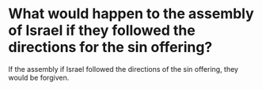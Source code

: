 # What would happen to the assembly of Israel if they followed the directions for the sin offering?

If the assembly if Israel followed the directions of the sin offering, they would be forgiven.
